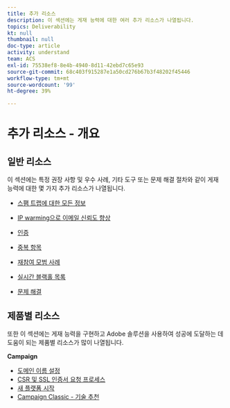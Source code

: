 ```yaml
---
title: 추가 리소스
description: 이 섹션에는 게재 능력에 대한 여러 추가 리소스가 나열됩니다.
topics: Deliverability
kt: null
thumbnail: null
doc-type: article
activity: understand
team: ACS
exl-id: 75538ef8-8e4b-4940-8d11-42ebd7c65e93
source-git-commit: 68c403f915287e1a50cd276b67b3f48202f45446
workflow-type: tm+mt
source-wordcount: '99'
ht-degree: 39%

---
```


# 추가 리소스 - 개요

## 일반 리소스

이 섹션에는 특정 권장 사항 및 우수 사례, 기타 도구 또는 문제 해결 절차와 같이 게재 능력에 대한 몇 가지 추가 리소스가 나열됩니다.

* [스팸 트랩에 대한 모든 정보](../../help/additional-resources/all-about-spam-traps.md)
* [IP warming으로 이메일 신뢰도 향상](../../help/additional-resources/increase-reputation-with-ip-warming.md)
* [인증](../../help/additional-resources/authentication.md)
* [중복 항목](../../help/additional-resources/duplicates.md)
* [재참여 모범 사례](../../help/additional-resources/re-engagement.md)
* [실시간 블랙홀 목록](../../help/additional-resources/blocklist-databases.md)
* [문제 해결](../../help/additional-resources/troubleshooting.md)

   <!--
    [IP Certification](../../help/additional-resources/ip-certification.md)
    [Third-party monitoring tools](../../help/additional-resources/third-party-monitoring-tools.md)-->

## 제품별 리소스

또한 이 섹션에는 게재 능력을 구현하고 Adobe 솔루션을 사용하여 성공에 도달하는 데 도움이 되는 제품별 리소스가 많이 나열됩니다.

**Campaign**

* [도메인 이름 설정](../../help/additional-resources/ac-domain-name-setup.md)
* [CSR 및 SSL 인증서 요청 프로세스](../../help/additional-resources/ac-ssl-certificate-request.md)
* [새 플랫폼 시작](../../help/additional-resources/ac-starting-new-platform.md)
* [Campaign Classic - 기술 추천](../../help/additional-resources/acc-technical-recommendations.md)
